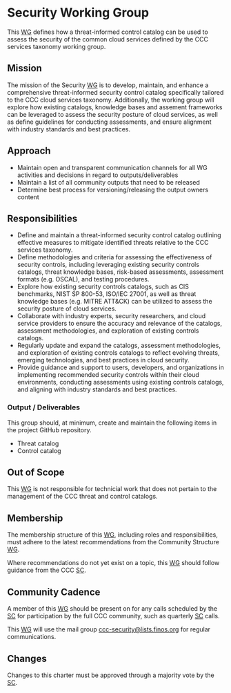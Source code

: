 # Security Working Group

This [WG] defines how a threat-informed control catalog can be used to assess the security of the common cloud services defined by the CCC services taxonomy working group.

## Mission

The mission of the Security [WG] is to develop, maintain, and enhance a comprehensive threat-informed security control catalog specifically tailored to the CCC cloud services taxonomy. Additionally, the working group will explore how existing catalogs, knowledge bases and assement frameworks can be leveraged to assess the security posture of cloud services, as well as define guidelines for conducting assessments, and ensure alignment with industry standards and best practices.

## Approach

- Maintain open and transparent communication channels for all WG activities and decisions in regard to outputs/deliverables
- Maintain a list of all community outputs that need to be released
- Determine best process for versioning/releasing the output owners content

## Responsibilities

- Define and maintain a threat-informed security control catalog outlining effective measures to mitigate identified threats relative to the CCC services taxonomy.
- Define methodologies and criteria for assessing the effectiveness of security controls, including leveraging existing security controls catalogs, threat knowledge bases, risk-based assessments, assessment formats (e.g. OSCAL), and testing procedures.
- Explore how existing security controls catalogs, such as CIS benchmarks, NIST SP 800-53, ISO/IEC 27001, as well as threat knowledge bases (e.g. MITRE ATT&CK) can be utilized to assess the security posture of cloud services.
- Collaborate with industry experts, security researchers, and cloud service providers to ensure the accuracy and relevance of the catalogs, assessment methodologies, and exploration of existing controls catalogs.
- Regularly update and expand the catalogs, assessment methodologies, and exploration of existing controls catalogs to reflect evolving threats, emerging technologies, and best practices in cloud security.
- Provide guidance and support to users, developers, and organizations in implementing recommended security controls within their cloud environments, conducting assessments using existing controls catalogs, and aligning with industry standards and best practices.

### Output / Deliverables

This group should, at minimum, create and maintain the following items in the project GitHub repository.

- Threat catalog 
- Control catalog

## Out of Scope

This [WG] is not responsible for technicial work that does not pertain to the management of the CCC threat and control catalogs.

## Membership

The membership structure of this [WG], including roles and responsibilities, must adhere to the latest recommendations from the Community Structure [WG].

Where recommendations do not yet exist on a topic, this [WG] should follow guidance from the CCC [SC].

## Community Cadence

A member of this [WG] should be present on for any calls scheduled by the [SC] for participation by the full CCC community, such as quarterly [SC] calls.

This [WG] will use the mail group <ccc-security@lists.finos.org> for regular communications.

## Changes

Changes to this charter must be approved through a majority vote by the [SC].

[SC]: <../../community-groups.md#steering-committee>
[WG]: <../../community-groups.md#working-groups>